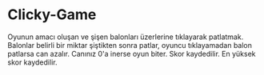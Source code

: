 # Clicky-Game
Oyunun amacı oluşan ve şişen balonları üzerlerine tıklayarak patlatmak.
Balonlar belirli bir miktar şiştikten sonra patlar, oyuncu tıklayamadan balon patlarsa can azalır.
Canınız 0'a inerse oyun biter. Skor kaydedilir.
En yüksek skor kaydedilir.
